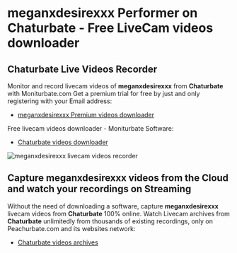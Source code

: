 # meganxdesirexxx Performer on Chaturbate - Free LiveCam videos downloader

## Chaturbate Live Videos Recorder

Monitor and record livecam videos of **meganxdesirexxx** from **Chaturbate** with Moniturbate.com
Get a premium trial for free by just and only registering with your Email address:
* [meganxdesirexxx Premium videos downloader](https://moniturbate.com/request-demo-licence-key.html)

Free livecam videos downloader - Moniturbate Software:
* [Chaturbate videos downloader](https://moniturbate.com/moniturbate-download-software.html)

![meganxdesirexxx livecam videos recorder](https://peachurnet.com/templates/moniturbate-software.png)


## Capture meganxdesirexxx videos from the Cloud and watch your recordings on Streaming

Without the need of downloading a software, capture **meganxdesirexxx** livecam videos from **Chaturbate** 100% online.
Watch Livecam archives from **Chaturbate** unlimitedly from thousands of existing recordings, only on Peachurbate.com and its websites network:
* [Chaturbate videos archives](https://peachurnet.com/)